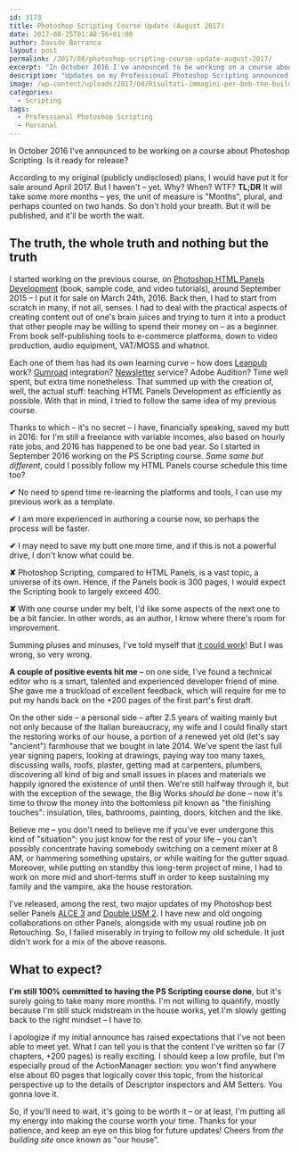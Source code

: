 ```yaml
---
id: 3173
title: Photoshop Scripting Course Update (August 2017)
date: 2017-08-25T01:48:56+01:00
author: Davide Barranca
layout: post
permalink: /2017/08/photoshop-scripting-course-update-august-2017/
excerpt: "In October 2016 I've announced to be working on a course about Photoshop Scripting. Is it ready for release?"
description: "Updates on my Professional Photoshop Scripting announced in October 2016"
image: /wp-content/uploads/2017/08/Risultati-immagini-per-bob-the-builder.png
categories:
  - Scripting
tags:
  - Professional Photoshop Scripting
  - Personal
---
```


In October 2016 I've announced to be working on a course about Photoshop Scripting. Is it ready for release?

According to my original (publicly undisclosed) plans, I would have put it for sale around April 2017. But I haven't – yet. Why? When? WTF? **TL;DR** It will take some more months – yes, the unit of measure is "Months", plural, and perhaps counted on two hands. So don't hold your breath. But it will be published, and it'll be worth the wait.

## The truth, the whole truth and nothing but the truth

I started working on the previous course, on [Photoshop HTML Panels Development](http://htmlpanelsbook.com) (book, sample code, and video tutorials), around September 2015 – I put it for sale on March 24th, 2016. Back then, I had to start from scratch in many, if not all, senses. I had to deal with the practical aspects of creating content out of one's brain juices and trying to turn it into a product that other people may be willing to spend their money on – as a beginner. From book self-publishing tools to e-commerce platforms, down to video production, audio equipment, VAT/MOSS and whatnot.

Each one of them has had its own learning curve – how does [Leanpub](http://www.leanpub.com) work? [Gumroad](http://www.gumroad.com) integration? [Newsletter](https://www.sendinblue.com/) service? Adobe Audition? Time well spent, but extra time nonetheless. That summed up with the creation of, well, the actual stuff: teaching HTML Panels Development as efficiently as possible. With that in mind, I tried to follow the same idea of my previous course.

Thanks to which – it's no secret – I have, financially speaking, saved my butt in 2016: for I'm still a freelance with variable incomes, also based on hourly rate jobs, and 2016 has happened to be one bad year. So I started in September 2016 working on the PS Scripting course. _Same same but different_, could I possibly follow my HTML Panels course schedule this time too?

**✔︎** No need to spend time re-learning the platforms and tools, I can use my previous work as a template.

**✔︎** I am more experienced in authoring a course now, so perhaps the process will be faster.

**✔︎** I may need to save my butt one more time, and if this is not a powerful drive, I don't know what could be.

**✘** Photoshop Scripting, compared to HTML Panels, is a vast topic, a universe of its own. Hence, if the Panels book is 300 pages, I would expect the Scripting book to largely exceed 400.

**✘** With one course under my belt, I'd like some aspects of the next one to be a bit fancier. In other words, as an author, I know where there's room for improvement.

Summing pluses and minuses, I've told myself that [it could work](https://www.youtube.com/watch?v=4An1BrG2u_4)! But I was wrong, so very wrong.

**A couple of positive events hit me** – on one side, I've found a technical editor who is a smart, talented and experienced developer friend of mine. She gave me a truckload of excellent feedback, which will require for me to put my hands back on the +200 pages of the first part's first draft.

On the other side – a personal side – after 2.5 years of waiting mainly but not only because of the Italian bureaucracy, my wife and I could finally start the restoring works of our house, a portion of a renewed yet old (let's say "ancient") farmhouse that we bought in late 2014. We've spent the last full year signing papers, looking at drawings, paying way too many taxes, discussing walls, roofs, plaster, getting mad at carpenters, plumbers, discovering all kind of big and small issues in places and materials we happily ignored the existence of until then. We're still halfway through it, but with the exception of the sewage, the Big Works _should be_ done – now it's time to throw the money into the bottomless pit known as "the finishing touches": insulation, tiles, bathrooms, painting, doors, kitchen and the like.

Believe me – you don't need to believe me if you've ever undergone this kind of "situation": you just know for the rest of your life – you can't possibly concentrate having somebody switching on a cement mixer at 8 AM, or hammering something upstairs, or while waiting for the gutter squad. Moreover, while putting on standby this long-term project of mine, I had to work on more mid and short-terms stuff in order to keep sustaining my family and the vampire, aka the house restoration.

I've released, among the rest, two major updates of my Photoshop best seller Panels [ALCE 3](https://www.youtube.com/watch?v=GUshQfWO2dI) and [Double USM 2](https://www.youtube.com/watch?v=G-sO5rKc2B0). I have new and old ongoing collaborations on other Panels, alongside with my usual routine job on Retouching. So, I failed miserably in trying to follow my old schedule. It just didn't work for a mix of the above reasons.

## What to expect?

**I'm still 100% committed to having the PS Scripting course done**, but it's surely going to take many more months. I'm not willing to quantify, mostly because I'm still stuck midstream in the house works, yet I'm slowly getting back to the right mindset – I have to.

I apologize if my initial announce has raised expectations that I've not been able to meet yet. What I can tell you is that the content I've written so far (7 chapters, +200 pages) is really exciting. I should keep a low profile, but I'm especially proud of the ActionManager section: you won't find anywhere else about 60 pages that logically cover this topic, from the historical perspective up to the details of Descriptor inspectors and AM Setters. You gonna love it.

So, if you'll need to wait, it's going to be worth it – or at least, I'm putting all my energy into making the course worth your time. Thanks for your patience, and keep an eye on this blog for future updates! Cheers from _the building site_ once known as "our house".
